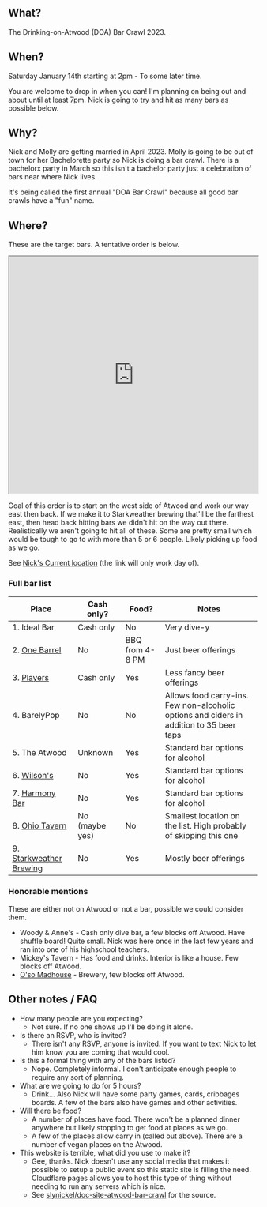 ## What?
The Drinking-on-Atwood (DOA) Bar Crawl 2023.

## When?
Saturday January 14th starting at 2pm - To some later time. 

You are welcome to drop in when you can! 
I'm planning on being out and about until at least 7pm. Nick is going to try and hit as many bars as possible below. 

## Why?
Nick and Molly are getting married in April 2023. 
Molly is going to be out of town for her Bachelorette party so Nick is doing a bar crawl. 
There is a bachelorx party in March so this isn't a bachelor party just a celebration
of bars near where Nick lives.

It's being called the first annual "DOA Bar Crawl" because all good bar crawls have a "fun" name. 

## Where?

These are the target bars. A tentative order is below.

<!--
This is a MyMaps Google map. 
 -->

<iframe src="https://www.google.com/maps/d/u/0/embed?mid=1UVdmLFwleORKFIRq0Mciyfmav4QNYWw&ehbc=2E312F" width="100%" height="480"></iframe>

Goal of this order is to start on the west side of Atwood and work our way east then back. If we make it to Starkweather brewing that'll be the farthest east, then head back hitting bars we didn't hit on the way out there. Realistically we aren't going to hit all of these. Some are pretty small which would be tough to go to with more than 5 or 6 people. Likely picking up food as we go.

See [Nick's Current location](https://maps.app.goo.gl/3NqGnWHv5FHChQVc8) (the link will only work day of). 

### Full bar list

| Place | Cash only? | Food? | Notes |
| --- | --- | --- | --- |
| 1. Ideal Bar | Cash only | No | Very dive-y |
| 2. [One Barrel] | No | BBQ from 4-8 PM | Just beer offerings |
| 3. [Players] | Cash only | Yes | Less fancy beer offerings |
| 4. BarelyPop | No | No  | Allows food carry-ins. Few non-alcoholic options and ciders in addition to 35 beer taps |
| 5. The Atwood | Unknown | Yes | Standard bar options for alcohol |
| 6. [Wilson's] | No | Yes | Standard bar options for alcohol |
| 7. [Harmony Bar] | No | Yes | Standard bar options for alcohol |
| 8. [Ohio Tavern] | No (maybe yes) | No | Smallest location on the list. High probably of skipping this one |
| 9. [Starkweather Brewing] | No | Yes | Mostly beer offerings |

[One Barrel]: https://www.onebarrelbrewing.com/locations/madison-taproom
[Players]: https://www.playerssportsbarmadison.com/
[Wilson's]: https://wilsonssportsbarandgrill.com/
[Harmony Bar]: https://harmonybarandgrill.com/
[Ohio Tavern]: https://theohiotavern.com/home/
[Starkweather Brewing]: https://starkweatherbrewing.com/

### Honorable mentions 

These are either not on Atwood or not a bar, possible we could consider them.

* Woody & Anne's - Cash only dive bar, a few blocks off Atwood. Have shuffle board! Quite small. Nick was here once in the last few years and ran into one of his highschool teachers.
* Mickey's Tavern - Has food and drinks. Interior is like a house. Few blocks off Atwood.
* [O'so Madhouse](https://www.osobrewing.com/the-madhouse) - Brewery, few blocks off Atwood. 

## Other notes / FAQ
* How many people are you expecting?
    * Not sure. If no one shows up I'll be doing it alone.
* Is there an RSVP, who is invited?
    * There isn't any RSVP, anyone is invited. If you want to text Nick to let him know you are coming that would cool.
* Is this a formal thing with any of the bars listed?
    * Nope. Completely informal. I don't anticipate enough people to require any sort of planning.
* What are we going to do for 5 hours?
    * Drink... Also Nick will have some party games, cards, cribbages boards. 
    A few of the bars also have games and other activities.
* Will there be food? 
    * A number of places have food. There won't be a planned dinner anywhere but likely stopping to get food at places as we go.
    * A few of the places allow carry in (called out above). There are a number of vegan places on the Atwood.
* This website is terrible, what did you use to make it?
    * Gee, thanks. Nick doesn't use any social media that makes it possible to setup a public event so this static site is filling the need. Cloudflare pages allows you to host this type of thing without needing to run any servers which is nice.
    * See [slynickel/doc-site-atwood-bar-crawl](https://github.com/slynickel/doc-site-atwood-bar-crawl) for the source.